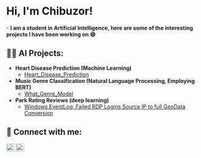 <h1>Hi, I'm Chibuzor! </h1>
- <b>  I am a student in Artificial Intelligence, here are some of the interesting projects I have been working on 😄</b>

<h2>👨‍💻 AI Projects:</h2>

- <b> Heart Disease Prediction (Machine Learning)</b>
  - [Heart_Disease_Prediction](https://github.com/chibuzoramadi/Heart-Failure-Prediction)
- <b> Music Genre  Classification (Natural Language Processing, Employing BERT)</b>
  - [What_Genre_Model](https://github.com/chibuzoramadi/deeplearning)
- <b>Park Rating Reviews (deep learning) </b>
  - [Windows EventLog: Failed RDP Logins Source IP to full GeoData Conversion](https://github.com/joshmadakor1/Sentinel-Lab)
  
<h2> 🤳 Connect with me:</h2>



[<img align="left" alt="ChibuzorJA | LinkedIn" width="22px" src="https://cdn.jsdelivr.net/npm/simple-icons@v3/icons/linkedin.svg" />][linkedin]
[<img align="left" alt="ChibuzorJA | Instagram" width="22px" src="https://cdn.jsdelivr.net/npm/simple-icons@v3/icons/instagram.svg" />][instagram]



[instagram]: https://www.instagram.com/_chibuuzor_/
[linkedin]: https://www.linkedin.com/in/chibuzorj-amadi/

<!--
**joshmadakor1/joshmadakor1** is a ✨ _special_ ✨ repository because its `README.md` (this file) appears on your GitHub profile.

Here are some ideas to get you started:

- 🔭 I’m currently working on ...
- 🌱 I’m currently learning ...
- 👯 I’m looking to collaborate on ...
- 🤔 I’m looking for help with ...
- 💬 Ask me about ...
- 📫 How to reach me: ...
-  Pronouns: ...
- ⚡ Fun fact: ...
-->

